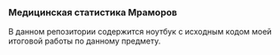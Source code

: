 ### Медицинская статистика Мраморов

В данном репозитории содержится ноутбук с исходным кодом моей итоговой
работы по данному предмету.
